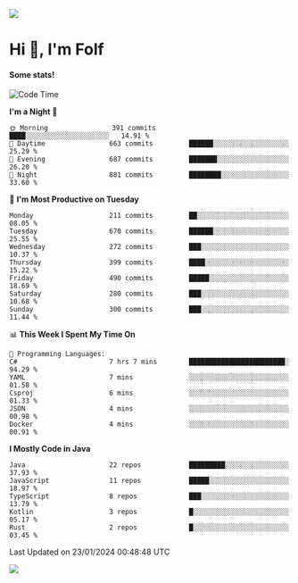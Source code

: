 <img src="https://komarev.com/ghpvc/?username=itsfolf"/>
<h1>Hi 👋, I'm Folf</h1>


#### Some stats!
<!--START_SECTION:waka-->
![Code Time](http://img.shields.io/badge/Code%20Time-2%2C100%20hrs%2037%20mins-blue)

**I'm a Night 🦉** 

```text
🌞 Morning                391 commits         ████░░░░░░░░░░░░░░░░░░░░░   14.91 % 
🌆 Daytime                663 commits         ██████░░░░░░░░░░░░░░░░░░░   25.29 % 
🌃 Evening                687 commits         ███████░░░░░░░░░░░░░░░░░░   26.20 % 
🌙 Night                  881 commits         ████████░░░░░░░░░░░░░░░░░   33.60 % 
```
📅 **I'm Most Productive on Tuesday** 

```text
Monday                   211 commits         ██░░░░░░░░░░░░░░░░░░░░░░░   08.05 % 
Tuesday                  670 commits         ██████░░░░░░░░░░░░░░░░░░░   25.55 % 
Wednesday                272 commits         ███░░░░░░░░░░░░░░░░░░░░░░   10.37 % 
Thursday                 399 commits         ████░░░░░░░░░░░░░░░░░░░░░   15.22 % 
Friday                   490 commits         █████░░░░░░░░░░░░░░░░░░░░   18.69 % 
Saturday                 280 commits         ███░░░░░░░░░░░░░░░░░░░░░░   10.68 % 
Sunday                   300 commits         ███░░░░░░░░░░░░░░░░░░░░░░   11.44 % 
```


📊 **This Week I Spent My Time On** 

```text
💬 Programming Languages: 
C#                       7 hrs 7 mins        ████████████████████████░   94.29 % 
YAML                     7 mins              ░░░░░░░░░░░░░░░░░░░░░░░░░   01.58 % 
Csproj                   6 mins              ░░░░░░░░░░░░░░░░░░░░░░░░░   01.33 % 
JSON                     4 mins              ░░░░░░░░░░░░░░░░░░░░░░░░░   00.98 % 
Docker                   4 mins              ░░░░░░░░░░░░░░░░░░░░░░░░░   00.91 % 
```

**I Mostly Code in Java** 

```text
Java                     22 repos            █████████░░░░░░░░░░░░░░░░   37.93 % 
JavaScript               11 repos            █████░░░░░░░░░░░░░░░░░░░░   18.97 % 
TypeScript               8 repos             ███░░░░░░░░░░░░░░░░░░░░░░   13.79 % 
Kotlin                   3 repos             █░░░░░░░░░░░░░░░░░░░░░░░░   05.17 % 
Rust                     2 repos             █░░░░░░░░░░░░░░░░░░░░░░░░   03.45 % 
```




 Last Updated on 23/01/2024 00:48:48 UTC
<!--END_SECTION:waka-->
<a src="https://discord.com/users/1090088995976925305"><img src="https://lanyard-profile-readme.vercel.app/api/1090088995976925305"/></a></td> 
